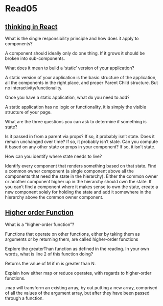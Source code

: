 # Read05

## [thinking in React](https://reactjs.org/docs/thinking-in-react.html)

What is the single responsibility principle and how does it apply to components?

A component should ideally only do one thing. If it grows it should be broken into sub-components. 

What does it mean to build a ‘static’ version of your application?

A static version of your application is the basic structure of the application, all the components in the right place, and proper Parent Child structure. But no interactivity/functionality.

Once you have a static application, what do you need to add?

A static application has no logic or functionality, it is simply the visible structure of your page.

What are the three questions you can ask to determine if something is state?

Is it passed in from a parent via props? If so, it probably isn’t state.
Does it remain unchanged over time? If so, it probably isn’t state.
Can you compute it based on any other state or props in your component? If so, it isn’t state.

How can you identify where state needs to live?

Identify every component that renders something based on that state.
Find a common owner component (a single component above all the components that need the state in the hierarchy).
Either the common owner or another component higher up in the hierarchy should own the state.
If you can’t find a component where it makes sense to own the state, create a new component solely for holding the state and add it somewhere in the hierarchy above the common owner component.


## [Higher order Function](https://eloquentjavascript.net/05_higher_order.html#h_xxCc98lOBK)

What is a “higher-order function”?

Functions that operate on other functions, either by taking them as arguments or by returning them, are called higher-order functions

Explore the greaterThan function as defined in the reading. In your own words, what is line 2 of this function doing?

Returns the value of M if m is greater than N.

Explain how either map or reduce operates, with regards to higher-order functions.

.map will transform an existing array, by out putting a new array, comprised of all the values of the argument array, but after they have been passed through a function.
